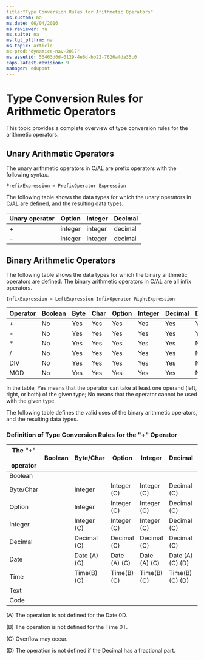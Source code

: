 ```yaml
---
title:"Type Conversion Rules for Arithmetic Operators"
ms.custom: na
ms.date: 06/04/2016
ms.reviewer: na
ms.suite: na
ms.tgt_pltfrm: na
ms.topic: article
ms-prod:"dynamics-nav-2017"
ms.assetid: 56463d6d-0129-4e6d-bb22-7626afda35c0
caps.latest.revision: 9
manager: edupont
---
```

# Type Conversion Rules for Arithmetic Operators
This topic provides a complete overview of type conversion rules for the arithmetic operators.  
  
## Unary Arithmetic Operators  
 The unary arithmetic operators in C\/AL are prefix operators with the following syntax.  
  
```  
PrefixExpression = PrefixOperator Expression  
```  
  
 The following table shows the data types for which the unary operators in C\/AL are defined, and the resulting data types.  
  
|Unary operator|Option|Integer|Decimal|  
|--------------------|------------|-------------|-------------|  
|\+|integer|integer|decimal|  
|\-|integer|integer|decimal|  
  
## Binary Arithmetic Operators  
 The following table shows the data types for which the binary arithmetic operators are defined. The binary arithmetic operators in C\/AL are all infix operators.  
  
```  
InfixExpression = LeftExpression InfixOperator RightExpression  
```  
  
|Operator|Boolean|Byte|Char|Option|Integer|Decimal|Date|Time|Text|Code|  
|--------------|-------------|----------|----------|------------|-------------|-------------|----------|----------|----------|----------|  
|\+|No|Yes|Yes|Yes|Yes|Yes|Yes|Yes|Yes|Yes|  
|\-|No|Yes|Yes|Yes|Yes|Yes|Yes|Yes|No|No|  
|\*|No|Yes|Yes|Yes|Yes|Yes|No|No|No|No|  
|\/|No|Yes|Yes|Yes|Yes|Yes|No|No|No|No|  
|DIV|No|Yes|Yes|Yes|Yes|Yes|No|No|No|No|  
|MOD|No|Yes|Yes|Yes|Yes|Yes|No|No|No|No|  
  
 In the table, Yes means that the operator can take at least one operand \(left, right, or both\) of the given type; No means that the operator cannot be used with the given type.  
  
 The following table defines the valid uses of the binary arithmetic operators, and the resulting data types.  
  
### Definition of Type Conversion Rules for the "\+" Operator  
  
|The "\+"<br /><br /> operator|Boolean|Byte\/Char|Option|Integer|Decimal|Date|Time|Text|Code|  
|---------------------------|-------------|----------------|------------|-------------|-------------|----------|----------|----------|----------|  
|Boolean||||||||||  
|Byte\/Char||Integer|Integer \(C\)|Integer \(C\)|Decimal \(C\)|||||  
|Option||Integer|Integer \(C\)|Integer \(C\)|Decimal \(C\)|||||  
|Integer||Integer \(C\)|Integer \(C\)|Integer \(C\)|Decimal \(C\)|||||  
|Decimal||Decimal \(C\)|Decimal \(C\)|Decimal \(C\)|Decimal \(C\)|||||  
|Date||Date \(A\) \(C\)|Date \(A\) \(C\)|Date \(A\) \(C\)|Date \(A\) \(C\) \(D\)|||||  
|Time||Time\(B\) \(C\)|Time\(B\) \(C\)|Time\(B\) \(C\)|Time\(B\) \(C\) \(D\)|||||  
|Text||||||||Text|Text|  
|Code||||||||Text|Code|  
  
 \(A\) The operation is not defined for the Date 0D.  
  
 \(B\) The operation is not defined for the Time 0T.  
  
 \(C\) Overflow may occur.  
  
 \(D\) The operation is not defined if the Decimal has a fractional part.